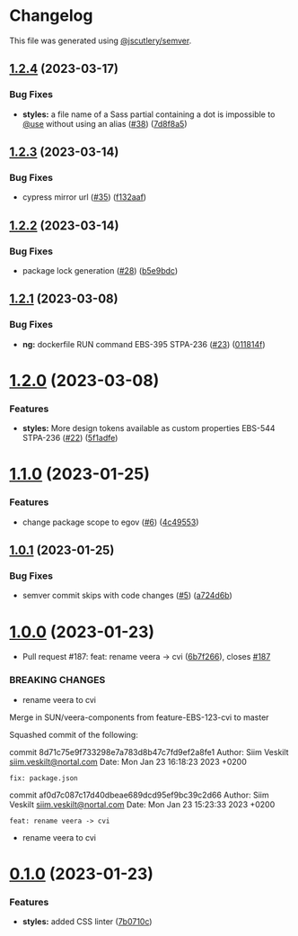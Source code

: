 # Changelog

This file was generated using [@jscutlery/semver](https://github.com/jscutlery/semver).

## [1.2.4](https://bitbucket.ria.ee/scm/gh/e-gov-cvi/compare/storybook-1.2.3...storybook-1.2.4) (2023-03-17)


### Bug Fixes

* **styles:** a file name of a Sass partial containing a dot is impossible to [@use](https://bitbucket.ria.ee/use) without using an alias ([#38](https://bitbucket.ria.ee/scm/gh/e-gov-cvi/issues/38)) ([7d8f8a5](https://bitbucket.ria.ee/scm/gh/e-gov-cvi/commits/7d8f8a5ecdb0b92bfc7b17227223f08561e82196))



## [1.2.3](https://bitbucket.ria.ee/scm/gh/e-gov-cvi/compare/storybook-1.2.2...storybook-1.2.3) (2023-03-14)


### Bug Fixes

* cypress mirror url ([#35](https://bitbucket.ria.ee/scm/gh/e-gov-cvi/issues/35)) ([f132aaf](https://bitbucket.ria.ee/scm/gh/e-gov-cvi/commits/f132aafbb11da6d413297e004c9ca1da5b807203))



## [1.2.2](https://bitbucket.ria.ee/scm/gh/e-gov-cvi/compare/storybook-1.2.1...storybook-1.2.2) (2023-03-14)


### Bug Fixes

* package lock generation ([#28](https://bitbucket.ria.ee/scm/gh/e-gov-cvi/issues/28)) ([b5e9bdc](https://bitbucket.ria.ee/scm/gh/e-gov-cvi/commits/b5e9bdc08aa265146c1ca0835c5708d54e5d8adf))



## [1.2.1](https://bitbucket.ria.ee/scm/gh/e-gov-cvi/compare/storybook-1.2.0...storybook-1.2.1) (2023-03-08)


### Bug Fixes

* **ng:** dockerfile RUN command EBS-395 STPA-236 ([#23](https://bitbucket.ria.ee/scm/gh/e-gov-cvi/issues/23)) ([011814f](https://bitbucket.ria.ee/scm/gh/e-gov-cvi/commits/011814f4d0c67428bed2af0de2303f0000bf9415))



# [1.2.0](https://bitbucket.ria.ee/scm/gh/e-gov-cvi/compare/storybook-1.1.0...storybook-1.2.0) (2023-03-08)


### Features

* **styles:** More design tokens available as custom properties EBS-544 STPA-236 ([#22](https://bitbucket.ria.ee/scm/gh/e-gov-cvi/issues/22)) ([5f1adfe](https://bitbucket.ria.ee/scm/gh/e-gov-cvi/commits/5f1adfed665a8099f43c5c1c90076b53ccf17bd4))



# [1.1.0](https://github.com/e-gov/cvi/compare/storybook-1.0.1...storybook-1.1.0) (2023-01-25)


### Features

* change package scope to egov ([#6](https://github.com/e-gov/cvi/issues/6)) ([4c49553](https://github.com/e-gov/cvi/commit/4c4955334c45819bf1940bab2f4d89d87c54f56b))



## [1.0.1](https://github.com/e-gov/cvi/compare/storybook-1.0.0...storybook-1.0.1) (2023-01-25)


### Bug Fixes

* semver commit skips with code changes ([#5](https://github.com/e-gov/cvi/issues/5)) ([a724d6b](https://github.com/e-gov/cvi/commit/a724d6b715c62b267f61b7e6c61e38a41b256e36))



# [1.0.0](https://github.com/e-gov/cvi/compare/storybook-0.1.0...storybook-1.0.0) (2023-01-23)


* Pull request #187: feat: rename veera -> cvi ([6b7f266](https://github.com/e-gov/cvi/commit/6b7f266ec95aac7bb17f7ebe5773ab14f17a80a9)), closes [#187](https://github.com/e-gov/cvi/issues/187)


### BREAKING CHANGES

* rename veera to cvi

Merge in SUN/veera-components from feature-EBS-123-cvi to master

Squashed commit of the following:

commit 8d71c75e9f733298e7a783d8b47c7fd9ef2a8fe1
Author: Siim Veskilt <siim.veskilt@nortal.com>
Date:   Mon Jan 23 16:18:23 2023 +0200

    fix: package.json

commit af0d7c087c17d40dbeae689dcd95ef9bc39c2d66
Author: Siim Veskilt <siim.veskilt@nortal.com>
Date:   Mon Jan 23 15:23:33 2023 +0200

    feat: rename veera -> cvi
* rename veera to cvi



# [0.1.0](https://github.com/e-gov/cvi/compare/storybook-0.0.1...storybook-0.1.0) (2023-01-23)


### Features

* **styles:** added CSS linter ([7b0710c](https://github.com/e-gov/cvi/commit/7b0710c691282b8c6da8f7fb3c6834d000750179))
